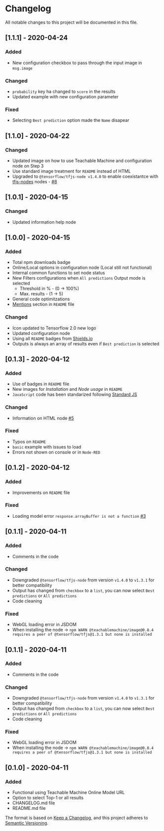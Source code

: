# Changelog
All notable changes to this project will be documented in this file.

## [1.1.1] - 2020-04-24
### Added
 - New configuration checkbox to pass through the input image in `msg.image` 

### Changed
 - `probability` key ha changed to `score` in the results
 - Updated example with new configuration parameter

### Fixed
 - Selecting `Best prediction` option made the `Name` disapear

## [1.1.0] - 2020-04-22
### Changed
 - Updated image on how to use Teachable Machine and configuration node on Step 3
 - Use standard image treatment for `README` instead of HTML
 - Upgraded to `@tensorflow/tfjs-node v1.4.0` to enable coexistantce with [tfjs-nodes](https://github.com/dceejay/tfjs-nodes) nodes - [#8](https://github.com/bonastreyair/node-red-contrib-teachable-machine/issues/8)

## [1.0.1] - 2020-04-15
### Changed
 - Updated information help node

## [1.0.0] - 2020-04-15
### Added
 - Total npm downloads badge
 - Online/Local options in configuration node (Local still not functional)
 - Internal common functions to set node status
 - New Filters configurations when `All predictions` Output mode is selected
 	- Threshold in % - (0 -> 100%)
 	- Max. results - (1 -> 5)
 - General code optimitzations
 - [Mentions](https://github.com/bonastreyair/node-red-contrib-teachable-machine#mentions) section in `README` file

### Changed
 - Icon updated to Tensorflow 2.0 new logo
 - Updated configuration node
 - Using all `README` badges from [Shields.io](https://shields.io/)
 - Outputs is always an array of results even if `Best prediction` is selected

## [0.1.3] - 2020-04-12
### Added
 - Use of badges in `README` file
 - New images for _Installation_ and _Node usage_ in `README`
 - `JavaScript` code has been standarized following [Standard JS](https://standardjs.com/index.html)

### Changed
 - Information on HTML node [#5](https://github.com/bonastreyair/node-red-contrib-teachable-machine/issues/5)

### Fixed
 - Typos on `README`
 - `basic` example with issues to load
 - Errors not shown on console or in `Node-RED`

## [0.1.2] - 2020-04-12
### Added
 - Improvements on `README` file

### Fixed
 - Loading model error `response.arrayBuffer is not a function` [#3](https://github.com/bonastreyair/node-red-contrib-teachable-machine/issues/3)

## [0.1.1] - 2020-04-11
### Added
 - Comments in the code

### Changed
 - Downgraded `@tensorflow/tfjs-node` from version `v1.4.0` to `v1.3.1` for better compatibility
 - Output has changed from `checkbox` to a `list`, you can now select `Best predictions` or `All predictions`
 - Code cleaning

### Fixed
 - WebGL loading error in JSDOM
 - When installing the node -> `npm WARN @teachablemachine/image@0.8.4 requires a peer of @tensorflow/tfjs@1.3.1 but none is installed`

## [0.1.1] - 2020-04-11
### Added
 - Comments in the code

### Changed
 - Downgraded `@tensorflow/tfjs-node` from version `v1.4.0` to `v1.3.1` for better compatibility
 - Output has changed from `checkbox` to a `list`, you can now select `Best predictions` or `All predictions`
 - Code cleaning

### Fixed
 - WebGL loading error in JSDOM
 - When installing the node -> `npm WARN @teachablemachine/image@0.8.4 requires a peer of @tensorflow/tfjs@1.3.1 but none is installed`

## [0.1.0] - 2020-04-11
### Added
 - Functional using Teachable Machine Online Model URL
 - Option to select Top-1 or all results
 - CHANGELOG.md file
 - README.md file

The format is based on [Keep a Changelog](https://keepachangelog.com/en/1.0.0/),
and this project adheres to [Semantic Versioning](https://semver.org/spec/v2.0.0.html).